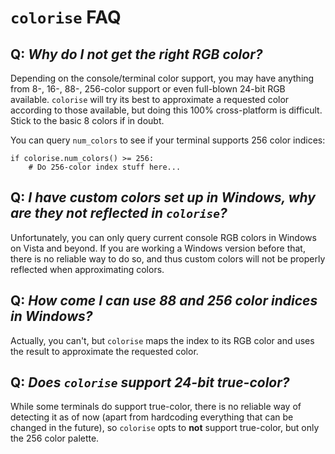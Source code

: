 # ``colorise`` FAQ

## Q: *Why do I not get the right RGB color?*

Depending on the console/terminal color support, you may have anything from 8-,
16-, 88-, 256-color support or even full-blown 24-bit RGB available.
``colorise`` will try its best to approximate a requested color according to
those available, but doing this 100% cross-platform is difficult. Stick to the
basic 8 colors if in doubt.

You can query ``num_colors`` to see if your terminal supports 256 color indices:

    if colorise.num_colors() >= 256:
        # Do 256-color index stuff here...

## Q: *I have custom colors set up in Windows, why are they not reflected in ``colorise``?*

Unfortunately, you can only query current console RGB colors in Windows on Vista
and beyond. If you are working a Windows version before that, there is no
reliable way to do so, and thus custom colors will not be properly reflected
when approximating colors.

## Q: *How come I can use 88 and 256 color indices in Windows?*

Actually, you can't, but ``colorise`` maps the index to its RGB color and uses
the result to approximate the requested color.

## Q: *Does ``colorise`` support 24-bit true-color?*

While some terminals do support true-color, there is no reliable way of
detecting it as of now (apart from hardcoding everything that can be changed in
the future), so ``colorise`` opts to **not** support true-color, but only the
256 color palette.
